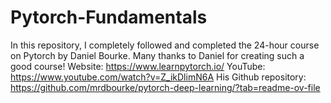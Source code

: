 # Pytorch-Fundamentals
In this repository, I completely followed and completed the 24-hour course on Pytorch by Daniel Bourke. Many thanks to Daniel for creating such a good course!
Website: https://www.learnpytorch.io/
YouTube: https://www.youtube.com/watch?v=Z_ikDlimN6A
His Github repository: https://github.com/mrdbourke/pytorch-deep-learning/?tab=readme-ov-file

